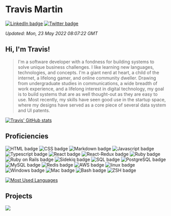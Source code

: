 <!-- template into which dynamic content is loaded before being written to README.md -->

<!-- banner -->
# Travis Martin

<!-- links -->
[![LinkedIn badge](https://img.shields.io/badge/LinkedIn-Profile-informational?style=flat&logo=linkedin&logoColor=white&color=0D76A8)](https://www.linkedin.com/in/travisemartin/)
[![Twitter badge](https://img.shields.io/badge/Twitter-Profile-informational?style=flat&logo=twitter&logoColor=white&color=1CA2F1)](https://twitter.com/lincolnfleet)

<!-- meta -->
_Updated: Mon, 23 May 2022 08:07:22 GMT_

<!-- summary -->
## Hi, I'm Travis!
> I'm a software developer with a fondness for building systems to solve unique business challenges. I like learning new languages, technologies, and concepts. I'm a giant nerd at heart, a child of the internet, a lifelong gamer, and online community dweller. Drawing from undergraduate studies in communications, a wide breadth of work experience, and a lifelong interest in digital technology, my goal is to build systems that are as well thought-out as they are easy to use. Most recently, my skills have seen good use in the startup space, where my designs have served as a core piece of several data system and UI patents.


[![Travis' GitHub stats](https://github-readme-stats.vercel.app/api?username=lincolnfleet&show_icons=true&count_private=true&theme=tokyonight)](https://github.com/lincolnfleet/github-readme-stats)

## Proficiencies
<!-- ![_lang_ badge](https://img.shields.io/badge/-_lang_-informational?style=for-the-badge&color=black&logo=_lang_) -->
![HTML badge](https://img.shields.io/badge/-HTML-informational?style=for-the-badge&color=black&logo=HTML5)
![CSS badge](https://img.shields.io/badge/-CSS-informational?style=for-the-badge&color=black&logo=CSS3)
![Markdown badge](https://img.shields.io/badge/-Markdown-informational?style=for-the-badge&color=black&logo=Markdown)
![Javascript badge](https://img.shields.io/badge/-Javascript-informational?style=for-the-badge&color=black&logo=Javascript)
![Typescript badge](https://img.shields.io/badge/-Typescript-informational?style=for-the-badge&color=black&logo=Typescript)
![React badge](https://img.shields.io/badge/-React-informational?style=for-the-badge&color=black&logo=React)
![React-Redux badge](https://img.shields.io/badge/-Redux-informational?style=for-the-badge&color=black&logo=Redux)
![Ruby badge](https://img.shields.io/badge/-Ruby-informational?style=for-the-badge&color=black&logo=Ruby)
![Ruby on Rails badge](https://img.shields.io/badge/-Ruby%20on%20Rails-informational?style=for-the-badge&color=black&logo=rubyonrails)
![Sidekiq badge](https://img.shields.io/badge/-Sidekiq-informational?style=for-the-badge&color=black&logo=Sidekiq)
![SQL badge](https://img.shields.io/badge/-SQL-informational?style=for-the-badge&color=black&logo=SQL)
![PostgreSQL badge](https://img.shields.io/badge/-PostgreSQL-informational?style=for-the-badge&color=black&logo=PostgreSQL)
![MySQL badge](https://img.shields.io/badge/-MySQL-informational?style=for-the-badge&color=black&logo=MySQL)
![Redis badge](https://img.shields.io/badge/-Redis-informational?style=for-the-badge&color=black&logo=Redis)
![AWS badge](https://img.shields.io/badge/-AWS-informational?style=for-the-badge&color=black&logo=AWS)
![linux badge](https://img.shields.io/badge/-linux-informational?style=for-the-badge&color=black&logo=linux)
![Windows badge](https://img.shields.io/badge/-Windows-informational?style=for-the-badge&color=black&logo=Windows)
![Mac badge](https://img.shields.io/badge/-Mac-informational?style=for-the-badge&color=black&logo=Apple)
![Bash badge](https://img.shields.io/badge/-Bash-informational?style=for-the-badge&color=black&logo=Bash)
![ZSH badge](https://img.shields.io/badge/-ZSH-informational?style=for-the-badge&color=black&logo=ZSH)

[![Most Used Languages](https://github-readme-stats.vercel.app/api/top-langs/?username=lincolnfleet&layout=compact)](https://github.com/lincolnfleet/github-readme-stats)

<!-- projects -->
## Projects
<!-- <a href="https://github.com/lincolnfleet/[repo]">
	<img src="https://github-readme-stats.vercel.app/api/pin/?username=lincolnfleet&_repo_=[_repo_]">
</a> -->
<a href="https://github.com/lincolnfleet/scratch-pad">
	<img src="https://github-readme-stats.vercel.app/api/pin/?username=lincolnfleet&repo=scratch-pad" />
</a>
<!-- <a href="https://github.com/lincolnfleet/barista_bot">
	<img src="https://github-readme-stats.vercel.app/api/pin/?username=lincolnfleet&_repo_=barista_bot">
</a> -->

<!-- auto added testimonials with word filter? -->
<!-- example dev env, running on cloud? -->

